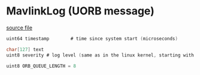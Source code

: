 # MavlinkLog (UORB message)



[source file](https://github.com/PX4/PX4-Autopilot/blob/main/msg/MavlinkLog.msg)

```c
uint64 timestamp		# time since system start (microseconds)

char[127] text
uint8 severity # log level (same as in the linux kernel, starting with 0)

uint8 ORB_QUEUE_LENGTH = 8

```
